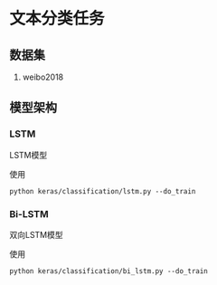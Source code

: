 # 文本分类任务

## 数据集

1. weibo2018

## 模型架构

### LSTM
LSTM模型

使用
```
python keras/classification/lstm.py --do_train
```

### Bi-LSTM
双向LSTM模型

使用
```
python keras/classification/bi_lstm.py --do_train
```
